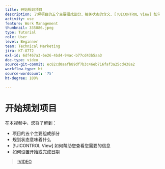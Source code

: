 ```yaml
---
title: 开始规划项目
description: 了解项目的五个主要组成部分、相关状态的含义、[!UICONTROL View] 如何帮助您查看相关信息，以及如何设置开始或截止日期。
activity: use
feature: Work Management
thumbnail: 335086.jpeg
type: Tutorial
role: User
level: Beginner
team: Technical Marketing
jira: KT-8772
exl-id: 6df467a3-6e26-4bd4-94ac-b77cd43b5aa3
doc-type: video
source-git-commit: ec82cd0aafb89df7b3c46eb716faf3a25cd438a2
workflow-type: ht
source-wordcount: '75'
ht-degree: 100%

---
```


# 开始规划项目

在本视频中，您将了解到：

* 项目的五个主要组成部分
* 规划状态意味着什么
* [!UICONTROL View] 如何帮助您查看您需要的信息
* 如何设置开始或完成日期

>[!VIDEO](https://video.tv.adobe.com/v/335086/?quality=12&learn=on)
